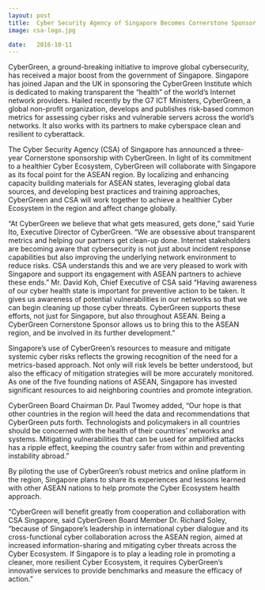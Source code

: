 ```yaml
---
layout: post
title:  Cyber Security Agency of Singapore Becomes Cornerstone Sponsor for CyberGreen
image: csa-logo.jpg

date:   2016-10-11
---
```


CyberGreen, a ground-breaking initiative to improve global cybersecurity, has received a major boost from the government of Singapore. Singapore has joined Japan and the UK in sponsoring the CyberGreen Institute which is dedicated to making transparent the “health” of the world’s Internet network providers.  Hailed recently by the G7 ICT Ministers, CyberGreen, a global non-profit organization, develops and publishes risk-based common metrics for assessing cyber risks and vulnerable servers across the world’s networks. It also works with its partners to make cyberspace clean and resilient to cyberattack.

The Cyber Security Agency (CSA) of Singapore has announced a three-year Cornerstone sponsorship with CyberGreen. In light of its commitment to a healthier Cyber Ecosystem, CyberGreen will collaborate with Singapore as its focal point for the ASEAN region. By localizing and enhancing capacity building materials for ASEAN states, leveraging global data sources, and developing best practices and training approaches, CyberGreen and CSA will work together to achieve a healthier Cyber Ecosystem in the region and affect change globally. 

“At CyberGreen we believe that what gets measured, gets done,” said Yurie Ito, Executive Director of CyberGreen. “We are obsessive about transparent metrics and helping our partners get clean-up done. Internet stakeholders are becoming aware that cybersecurity is not just about incident response capabilities but also improving the underlying network environment to reduce risks. CSA understands this and we are very pleased to work with Singapore and support its engagement with ASEAN partners  to achieve these ends.”
Mr. David Koh, Chief Executive of CSA said “Having awareness of our cyber health state is important for preventive action to be taken. It gives us awareness of potential vulnerabilities in our networks so that we can begin cleaning up those cyber threats. CyberGreen supports these efforts, not just for Singapore, but also throughout ASEAN. Being a CyberGreen Cornerstone Sponsor allows us to bring this to the ASEAN region, and be involved in its further development.”

Singapore’s use of CyberGreen’s resources to measure and mitigate systemic cyber risks reflects the growing recognition of the need for a metrics-based approach. Not only will risk levels be better understood, but also the efficacy of mitigation strategies will  be more accurately monitored. As one of the five founding nations of ASEAN, Singapore has invested significant resources to aid neighboring countries and promote integration. 

CyberGreen Board Chairman Dr. Paul Twomey added, “Our hope is that other countries in the region will heed the data and recommendations that CyberGreen puts forth. Technologists and policymakers in all countries should be concerned with the health of their countries’ networks and systems. Mitigating vulnerabilities that can be used for amplified attacks has a ripple effect, keeping the country safer from within and preventing instability abroad.” 

By piloting the use of CyberGreen’s robust metrics and online platform in the region, Singapore plans to share its experiences and lessons learned with other ASEAN nations to help promote the Cyber Ecosystem health approach.

“CyberGreen will benefit greatly from cooperation and collaboration with CSA Singapore, said CyberGreen Board Member Dr. Richard Soley, “because of Singapore’s leadership in international cyber dialogue and its cross-functional cyber collaboration across the ASEAN region, aimed at increased information-sharing and mitigating cyber threats across the Cyber Ecosystem. If Singapore is to play a leading role in promoting a cleaner, more resilient Cyber Ecosystem, it requires CyberGreen’s innovative services to provide benchmarks and measure the efficacy of action.”  
